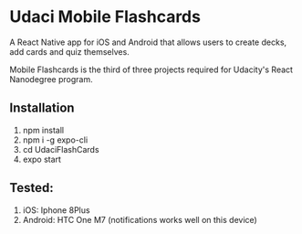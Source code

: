 # Udaci Mobile Flashcards

A React Native app for iOS and Android that allows users to create decks, add cards and quiz themselves.

Mobile Flashcards is the third of three projects required for Udacity's React Nanodegree program.



## Installation

1. npm install
2. npm i -g expo-cli
3. cd UdaciFlashCards
4. expo start

## Tested: 

1. iOS: Iphone 8Plus 
2. Android: HTC One M7 (notifications works well on this device)